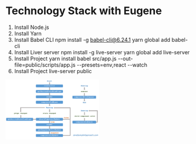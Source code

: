 # Technology Stack with Eugene


1. Install Node.js
2. Install Yarn
3. Install Babel CLI
    npm install -g babel-cli@6.24.1
    yarn global add babel-cli
4. Install Liver server
    npm install -g live-server
    yarn global add live-server
5. Install Project
    yarn install
    babel src/app.js --out-file=public/scripts/app.js --presets=env,react --watch
6. Install Project
    live-server public

<img src="screenshots/react-component-lifecycle-methods-diagram.png" width="50%" />
